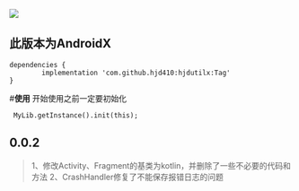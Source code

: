 [![](https://jitpack.io/v/hjd410/hjdutilx.svg)](https://jitpack.io/#hjd410/hjdutilx)

## 此版本为AndroidX

	dependencies {
	        implementation 'com.github.hjd410:hjdutilx:Tag'
	}

#**使用**
开始使用之前一定要初始化
```
 MyLib.getInstance().init(this);
```

## 0.0.2
>1、修改Activity、Fragment的基类为kotlin，并删除了一些不必要的代码和方法
> 2、CrashHandler修复了不能保存报错日志的问题
